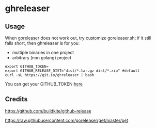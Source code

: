 # ghreleaser

## Usage

When [goreleaser](https://github.com/goreleaser/goreleaser) does not work out, try customize goreleaser.sh; if it still falls short, then ghreleaser is for you:

* multiple binaries in one project
* arbitrary (non golang) project

```
export GITHUB_TOKEN=
export GITHUB_RELEASE_DIST="dist/*.tar.gz dist/*.zip" #default
curl -sL https://git.io/ghreleaser | bash
```

You can get your GITHUB_TOKEN [here](https://github.com/settings/applications#personal-access-tokens)


## Credits

https://github.com/buildkite/github-release

https://raw.githubusercontent.com/goreleaser/get/master/get
